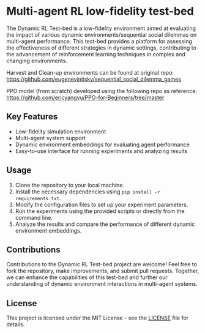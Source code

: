 # Multi-agent RL low-fidelity test-bed

The Dynamic RL Test-bed is a low-fidelity environment aimed at evaluating the impact of various dynamic environments/sequential social dilemmas on multi-agent performance. This test-bed provides a platform for assessing the effectiveness of different strategies in dynamic settings, contributing to the advancement of reinforcement learning techniques in complex and changing environments.

Harvest and Clean-up environments can be found at original repo: https://github.com/eugenevinitsky/sequential_social_dilemma_games

PPO model (from scratch) developed using the following repo as reference: https://github.com/ericyangyu/PPO-for-Beginners/tree/master

## Key Features
- Low-fidelity simulation environment
- Multi-agent system support
- Dynamic environment embeddings for evaluating agent performance
- Easy-to-use interface for running experiments and analyzing results

## Usage
1. Clone the repository to your local machine.
2. Install the necessary dependencies using `pip install -r requirements.txt`.
3. Modify the configuration files to set up your experiment parameters.
4. Run the experiments using the provided scripts or directly from the command line.
5. Analyze the results and compare the performance of different dynamic environment embeddings.

## Contributions
Contributions to the Dynamic RL Test-bed project are welcome! Feel free to fork the repository, make improvements, and submit pull requests. Together, we can enhance the capabilities of this test-bed and further our understanding of dynamic environment interactions in multi-agent systems.

## License
This project is licensed under the MIT License - see the [LICENSE](LICENSE) file for details.

